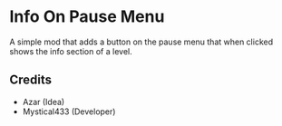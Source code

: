 # Info On Pause Menu

A simple mod that adds a button on the pause menu that when clicked shows the info section of a level.

## Credits
* Azar (Idea)
* Mystical433 (Developer)
